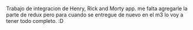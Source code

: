 Trabajo de integracion de Henry, Rick and Morty app.
me falta agregarle la parte de redux pero para cuando se entregue de nuevo en el m3 lo voy a tener todo completo. :D
